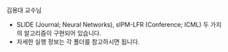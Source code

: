 김용대 교수님

- SLIDE (Journal; Neural Networks), sIPM-LFR (Conference; ICML) 두 가지의 알고리즘이 구현되어 있습니다.
- 자세한 실행 정보는 각 폴더를 참고하시면 됩니다.
